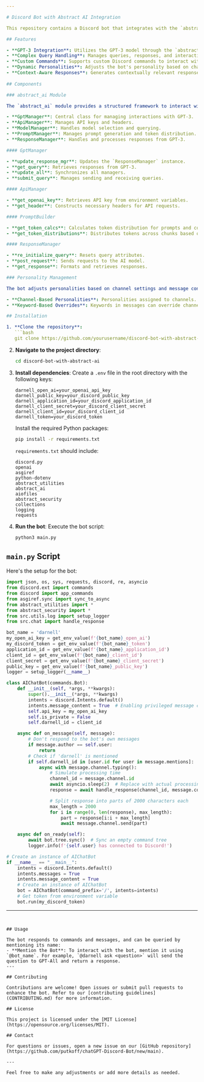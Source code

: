 ```yaml
---

# Discord Bot with Abstract AI Integration

This repository contains a Discord bot that integrates with the `abstract_ai` module, providing advanced AI-driven interactions within Discord. The bot uses GPT-3 functionalities managed by the `abstract_ai` framework to deliver intelligent and dynamic responses.

## Features

- **GPT-3 Integration**: Utilizes the GPT-3 model through the `abstract_ai` module for generating responses.
- **Complex Query Handling**: Manages queries, responses, and interactions using various managers such as `GptManager`, `ApiManager`, and `ResponseManager`.
- **Custom Commands**: Supports custom Discord commands to interact with the GPT-3 model and other features.
- **Dynamic Personalities**: Adjusts the bot's personality based on channel settings and specific keywords.
- **Context-Aware Responses**: Generates contextually relevant responses based on personality and message content.
  
## Components

### abstract_ai Module

The `abstract_ai` module provides a structured framework to interact with the GPT-3 model. Key components include:

- **GptManager**: Central class for managing interactions with GPT-3.
- **ApiManager**: Manages API keys and headers.
- **ModelManager**: Handles model selection and querying.
- **PromptManager**: Manages prompt generation and token distribution.
- **ResponseManager**: Handles and processes responses from GPT-3.

#### GptManager

- **update_response_mgr**: Updates the `ResponseManager` instance.
- **get_query**: Retrieves responses from GPT-3.
- **update_all**: Synchronizes all managers.
- **submit_query**: Manages sending and receiving queries.

#### ApiManager

- **get_openai_key**: Retrieves API key from environment variables.
- **get_header**: Constructs necessary headers for API requests.

#### PromptBuilder

- **get_token_calcs**: Calculates token distribution for prompts and completions.
- **get_token_distributions**: Distributes tokens across chunks based on prompt needs.

#### ResponseManager

- **re_initialize_query**: Resets query attributes.
- **post_request**: Sends requests to the AI model.
- **get_response**: Formats and retrieves responses.

### Personality Management

The bot adjusts personalities based on channel settings and message content. Key functionalities:

- **Channel-Based Personalities**: Personalities assigned to channels.
- **Keyword-Based Overrides**: Keywords in messages can override channel-based personalities.

## Installation

1. **Clone the repository**:
   ```bash
   git clone https://github.com/yourusername/discord-bot-with-abstract-ai.git
   ```

2. **Navigate to the project directory**:
   ```bash
   cd discord-bot-with-abstract-ai
   ```

3. **Install dependencies**:
   Create a `.env` file in the root directory with the following keys:
   ```plaintext
   darnell_open_ai=your_openai_api_key
   darnell_public_key=your_discord_public_key
   darnell_application_id=your_discord_application_id
   darnell_client_secret=your_discord_client_secret
   darnell_client_id=your_discord_client_id
   darnell_token=your_discord_token
   ```
   Install the required Python packages:
   ```bash
   pip install -r requirements.txt
   ```

   `requirements.txt` should include:
   ```plaintext
   discord.py
   openai
   asgiref
   python-dotenv
   abstract_utilities
   abstract_ai
   aiofiles
   abstract_security
   collections
   logging
   requests
   ```

4. **Run the bot**:
   Execute the bot script:
   ```bash
   python3 main.py
   ```

## `main.py` Script

Here's the setup for the bot:

```python
import json, os, sys, requests, discord, re, asyncio
from discord.ext import commands
from discord import app_commands
from asgiref.sync import sync_to_async
from abstract_utilities import *
from abstract_security import *
from src.utils.log import setup_logger
from src.chat import handle_response

bot_name = 'darnell'
my_open_ai_key = get_env_value(f'{bot_name}_open_ai')
my_discord_token = get_env_value(f'{bot_name}_token')
application_id = get_env_value(f'{bot_name}_application_id')
client_id = get_env_value(f'{bot_name}_client_id')
client_secret = get_env_value(f'{bot_name}_client_secret')
public_key = get_env_value(f'{bot_name}_public_key')
logger = setup_logger(__name__)

class AIChatBot(commands.Bot):
    def __init__(self, *args, **kwargs):
        super().__init__(*args, **kwargs)
        intents = discord.Intents.default()
        intents.message_content = True  # Enabling privileged message content intent
        self.api_key = my_open_ai_key
        self.is_private = False
        self.darnell_id = client_id

    async def on_message(self, message):
        # Don't respond to the bot's own messages
        if message.author == self.user:
            return
        # Check if 'darnell' is mentioned
        if self.darnell_id in [user.id for user in message.mentions]:
            async with message.channel.typing():
                # Simulate processing time
                channel_id = message.channel.id
                await asyncio.sleep(2)  # Replace with actual processing call
                response = await handle_response(channel_id, message.content)

                # Split response into parts of 2000 characters each
                max_length = 2000
                for i in range(0, len(response), max_length):
                    part = response[i:i + max_length]
                    await message.channel.send(part)

    async def on_ready(self):
        await bot.tree.sync()  # Sync an empty command tree
        logger.info(f'{self.user} has connected to Discord!')

# Create an instance of AIChatBot
if __name__ == "__main__":
    intents = discord.Intents.default()
    intents.messages = True
    intents.message_content = True
    # Create an instance of AIChatBot
    bot = AIChatBot(command_prefix='/', intents=intents)
    # Get token from environment variable
    bot.run(my_discord_token)
```
---
```


## Usage

The bot responds to commands and messages, and can be queried by mentioning its name:
- **Mention the Bot**: To interact with the bot, mention it using `@bot_name`. For example, `@darnell ask <question>` will send the question to GPT-All and return a response.
---

## Contributing

Contributions are welcome! Open issues or submit pull requests to enhance the bot. Refer to our [contributing guidelines](CONTRIBUTING.md) for more information.

## License

This project is licensed under the [MIT License](https://opensource.org/licenses/MIT).

## Contact

For questions or issues, open a new issue on our [GitHub repository](https://github.com/putkoff/chatGPT-Discord-Bot/new/main).

---

Feel free to make any adjustments or add more details as needed.
